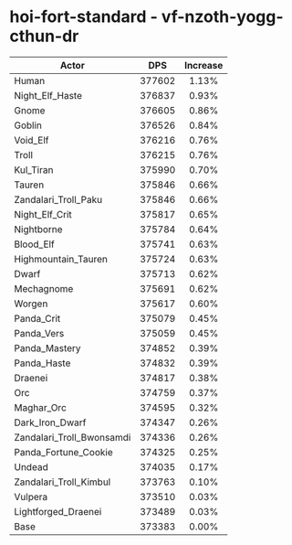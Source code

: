 # hoi-fort-standard - vf-nzoth-yogg-cthun-dr
| Actor | DPS | Increase |
|---|:---:|:---:|
|Human|377602|1.13%|
|Night_Elf_Haste|376837|0.93%|
|Gnome|376605|0.86%|
|Goblin|376526|0.84%|
|Void_Elf|376216|0.76%|
|Troll|376215|0.76%|
|Kul_Tiran|375990|0.70%|
|Tauren|375846|0.66%|
|Zandalari_Troll_Paku|375846|0.66%|
|Night_Elf_Crit|375817|0.65%|
|Nightborne|375784|0.64%|
|Blood_Elf|375741|0.63%|
|Highmountain_Tauren|375724|0.63%|
|Dwarf|375713|0.62%|
|Mechagnome|375691|0.62%|
|Worgen|375617|0.60%|
|Panda_Crit|375079|0.45%|
|Panda_Vers|375059|0.45%|
|Panda_Mastery|374852|0.39%|
|Panda_Haste|374832|0.39%|
|Draenei|374817|0.38%|
|Orc|374759|0.37%|
|Maghar_Orc|374595|0.32%|
|Dark_Iron_Dwarf|374347|0.26%|
|Zandalari_Troll_Bwonsamdi|374336|0.26%|
|Panda_Fortune_Cookie|374325|0.25%|
|Undead|374035|0.17%|
|Zandalari_Troll_Kimbul|373763|0.10%|
|Vulpera|373510|0.03%|
|Lightforged_Draenei|373489|0.03%|
|Base|373383|0.00%|

